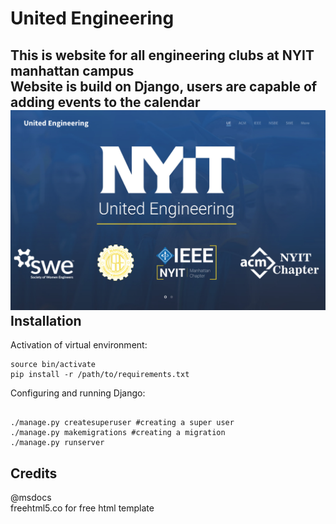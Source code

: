 # United Engineering
This is website for all engineering clubs at NYIT manhattan campus <br/>
Website is build on Django, users are capable of adding events to the calendar <br/>
![alt tag](https://github.com/Denisolt/UE/blob/master/mainpage.png?raw=true)
Installation
-----------------------------------------
Activation of virtual environment:
```
source bin/activate
pip install -r /path/to/requirements.txt
```
Configuring and running Django:
```

./manage.py createsuperuser #creating a super user
./manage.py makemigrations #creating a migration
./manage.py runserver

```
Credits
-----------------------------------------
@msdocs <br/>
freehtml5.co for free html template
